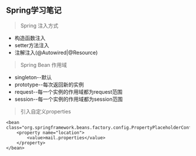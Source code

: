 ## Spring学习笔记

> Spring 注入方式

* 构造函数注入
* setter方法注入
* 注解注入(@Autowired|@Resource)

> Spring Bean 作用域

* singleton--默认
* prototype--每次返回新的实例
* request--每一个实例的作用域都为request范围
* session--每一个实例的作用域都为session范围

> 引入自定义properties
```
<bean class="org.springframework.beans.factory.config.PropertyPlaceholderConfigurer">
    <property name="location">
        <value>mail.properties</value>
    </property>
</bean>
```